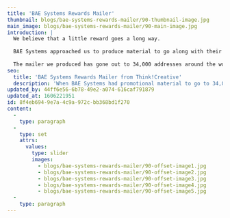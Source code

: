 ```yaml
---
title: 'BAE Systems Rewards Mailer'
thumbnail: blogs/bae-systems-rewards-mailer/90-thumbnail-image.jpg
main_image: blogs/bae-systems-rewards-mailer/90-main-image.jpg
introduction: |
  We believe that a little reward goes a long way.
  
  BAE Systems approached us to produce material to go along with their ‘Employee Benefits Scheme’ – a mutually beneficial perk BAE Systems employees can use to get discounts on a wide variety of things on the high street; from holidays to high definition TV’s.
  
  The mailer we produced has gone out to 34,000 addresses around the world, designed to encourage more employees and their families to sign up to the scheme. We wanted the design to resemble a gift, to be unique amongst all the other bits and bobs in the mail and we’re extremely happy with the results.
seo:
  title: 'BAE Systems Rewards Mailer from Think!Creative'
  description: 'When BAE Systems had promotional material to go to 34,000 employees they called Think!Creative. Have a big or small project? Call us on 01253 297900'
updated_by: 44ff6e56-6b78-49e2-a074-616caf791879
updated_at: 1606221951
id: 8f4eb694-9e7a-4c9a-972c-bb368bd1f270
content:
  -
    type: paragraph
  -
    type: set
    attrs:
      values:
        type: slider
        images:
          - blogs/bae-systems-rewards-mailer/90-offset-image1.jpg
          - blogs/bae-systems-rewards-mailer/90-offset-image2.jpg
          - blogs/bae-systems-rewards-mailer/90-offset-image3.jpg
          - blogs/bae-systems-rewards-mailer/90-offset-image4.jpg
          - blogs/bae-systems-rewards-mailer/90-offset-image5.jpg
  -
    type: paragraph
---
```

